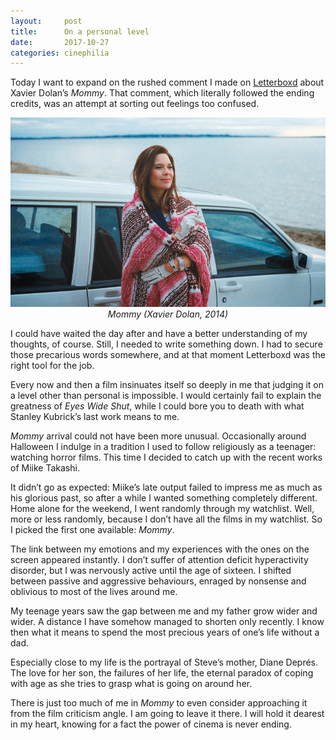 ```yaml
---
layout:     post
title:      On a personal level
date:       2017-10-27
categories: cinephilia
---
```


Today I want to expand on the rushed comment I made on
[Letterboxd](https://letterboxd.com/muberti/film/mommy-2014/) about Xavier
Dolan’s *Mommy*. That comment, which literally followed the ending credits, was
an attempt at sorting out feelings too confused.

<!--more-->

<p align="center">
    <img src="/assets/images/2017-10-27-mommy.jpg">
    <br>
    <em>Mommy (Xavier Dolan, 2014)</em>
</p>

I could have waited the day after and have a better understanding of my
thoughts, of course. Still, I needed to write something down. I had to secure
those precarious words somewhere, and at that moment Letterboxd was the right
tool for the job.

Every now and then a film insinuates itself so deeply in me that judging it on a
level other than personal is impossible. I would certainly fail to explain the
greatness of *Eyes Wide Shut*, while I could bore you to death with what Stanley
Kubrick’s last work means to me.

*Mommy* arrival could not have been more unusual. Occasionally around Halloween
I indulge in a tradition I used to follow religiously as a teenager: watching
horror films. This time I decided to catch up with the recent works of Miike
Takashi.

It didn’t go as expected: Miike’s late output failed to impress me as much as
his glorious past, so after a while I wanted something completely different.
Home alone for the weekend, I went randomly through my watchlist. Well, more or
less randomly, because I don’t have all the films in my watchlist. So I picked
the first one available: *Mommy*.

The link between my emotions and my experiences with the ones on the screen
appeared instantly. I don’t suffer of attention deficit hyperactivity disorder,
but I was nervously active until the age of sixteen. I shifted between passive
and aggressive behaviours, enraged by nonsense and oblivious to most of the
lives around me.

My teenage years saw the gap between me and my father grow wider and wider.
A distance I have somehow managed to shorten only recently. I know then what it
means to spend the most precious years of one’s life without a dad.

Especially close to my life is the portrayal of Steve’s mother, Diane Deprés.
The love for her son, the failures of her life, the eternal paradox of coping
with age as she tries to grasp what is going on around her.

There is just too much of me in *Mommy* to even consider approaching it from the
film criticism angle. I am going to leave it there. I will hold it dearest in my
heart, knowing for a fact the power of cinema is never ending.

